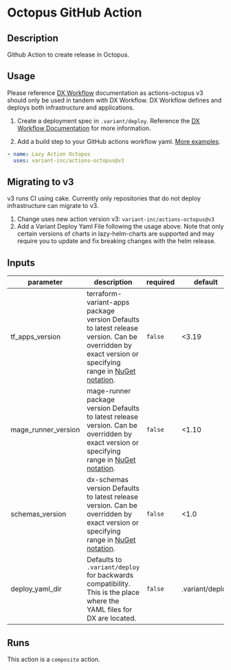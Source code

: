 # Octopus GitHub Action

<!-- markdownlint-disable line-length -->
<!-- action-docs-description -->
## Description

Github Action to create release in Octopus.

## Usage

Please reference
[DX Workflow](https://dx.docs.usxpress.io)
documentation as actions-octopus v3 should only be used in tandem with DX Workflow.
DX Workflow defines and deploys both infrastructure and applications.

1. Create a deployment spec in `.variant/deploy`. Reference the
  [DX Workflow Documentation](https://dx.docs.usxpress.io/buildci/tutorials/)
  for more information.

2. Add a build step to your GitHub actions workflow yaml.
  [More examples](https://dx.docs.usxpress.io/buildci/github_actions/#examples-of-github-actions-that-the-dx-workflow-supports).

```yaml
- name: Lazy Action Octopus
  uses: variant-inc/actions-octopus@v3
```

## Migrating to v3

v3 runs CI using cake. Currently only repositories that do not deploy
infrastructure can migrate to v3.

1. Change uses new action version v3: `variant-inc/actions-octopus@v3`
2. Add a Variant Deploy Yaml File following the usage above.
  Note that only certain versions of charts in lazy-helm-charts are supported
  and may require you to update and fix breaking changes with
  the helm release.
<!-- action-docs-description -->

<!-- markdownlint-disable line-length -->
<!-- action-docs-inputs -->
## Inputs

| parameter | description | required | default |
| --- | --- | --- | --- |
| tf_apps_version | terraform-variant-apps package version Defaults to latest release version. Can be overridden by exact version or specifying range in [NuGet notation](https://learn.microsoft.com/en-us/nuget/concepts/package-versioning).  | `false` | <3.19 |
| mage_runner_version | mage-runner package version Defaults to latest release version. Can be overridden by exact version or specifying range in [NuGet notation](https://learn.microsoft.com/en-us/nuget/concepts/package-versioning).  | `false` | <1.10 |
| schemas_version | dx-schemas version Defaults to latest release version. Can be overridden by exact version or specifying range in [NuGet notation](https://learn.microsoft.com/en-us/nuget/concepts/package-versioning).  | `false` | <1.0 |
| deploy_yaml_dir | Defaults to `.variant/deploy` for backwards compatibility. This is the place where the YAML files for DX are located.  | `false` | .variant/deploy |
<!-- action-docs-inputs -->
<!-- markdownlint-enable line-length -->

<!-- action-docs-outputs -->

<!-- action-docs-outputs -->

<!-- action-docs-runs -->
## Runs

This action is a `composite` action.
<!-- action-docs-runs -->
